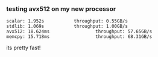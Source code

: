 ### testing avx512 on my new processor
```string despacing times (1MB input ran 1024 times):
scalar: 1.952s           throughput: 0.55GB/s 
stdlib: 1.069s           throughput: 1.00GB/s 
avx512: 18.624ms                 throughput: 57.65GB/s 
memcpy: 15.718ms                 throughput: 68.31GB/s 
```
its pretty fast!
